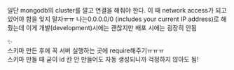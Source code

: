 일단 mongodb의 cluster를 깔고 연결을 해줘야 한다. 이 때 network access가 되고 있어야 함을 잊지 말자ㅠㅠ
나는0.0.0.0/0  (includes your current IP address)로 해줬는데 이게 개발(development)시에는 괜찮지만 배포 시에는 굉장히 안됨

:sparkles:   
스키마 만든 후에 꼭 서버 실행하는 곳에 require해주기ㅠㅠㅠ   
스키마 만들 때 굳이 id 칸 안 만들어도 자동 생성되니까 걱정하지 않아도 됨!
